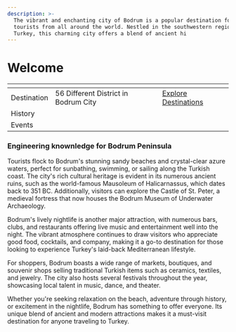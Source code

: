 ```yaml
---
description: >-
  The vibrant and enchanting city of Bodrum is a popular destination for
  tourists from all around the world. Nestled in the southwestern region of
  Turkey, this charming city offers a blend of ancient hi
---
```


# Welcome



<table data-view="cards"><thead><tr><th></th><th></th><th></th></tr></thead><tbody><tr><td>Destination</td><td>56 Different District in Bodrum City</td><td><a href="destination.md">Explore Destinations</a></td></tr><tr><td>History</td><td></td><td></td></tr><tr><td>Events</td><td></td><td></td></tr></tbody></table>

### Engineering knownledge for Bodrum Peninsula



Tourists flock to Bodrum's stunning sandy beaches and crystal-clear azure waters, perfect for sunbathing, swimming, or sailing along the Turkish coast. The city's rich cultural heritage is evident in its numerous ancient ruins, such as the world-famous Mausoleum of Halicarnassus, which dates back to 351 BC. Additionally, visitors can explore the Castle of St. Peter, a medieval fortress that now houses the Bodrum Museum of Underwater Archaeology.

Bodrum's lively nightlife is another major attraction, with numerous bars, clubs, and restaurants offering live music and entertainment well into the night. The vibrant atmosphere continues to draw visitors who appreciate good food, cocktails, and company, making it a go-to destination for those looking to experience Turkey's laid-back Mediterranean lifestyle.

For shoppers, Bodrum boasts a wide range of markets, boutiques, and souvenir shops selling traditional Turkish items such as ceramics, textiles, and jewelry. The city also hosts several festivals throughout the year, showcasing local talent in music, dance, and theater.

Whether you're seeking relaxation on the beach, adventure through history, or excitement in the nightlife, Bodrum has something to offer everyone. Its unique blend of ancient and modern attractions makes it a must-visit destination for anyone traveling to Turkey.
